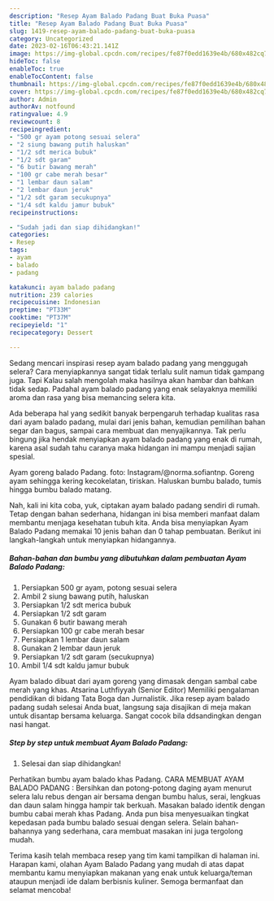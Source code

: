 ```yaml
---
description: "Resep Ayam Balado Padang Buat Buka Puasa"
title: "Resep Ayam Balado Padang Buat Buka Puasa"
slug: 1419-resep-ayam-balado-padang-buat-buka-puasa
category: Uncategorized
date: 2023-02-16T06:43:21.141Z
image: https://img-global.cpcdn.com/recipes/fe87f0edd1639e4b/680x482cq70/ayam-balado-padang-foto-resep-utama.jpg
hideToc: false
enableToc: true
enableTocContent: false
thumbnail: https://img-global.cpcdn.com/recipes/fe87f0edd1639e4b/680x482cq70/ayam-balado-padang-foto-resep-utama.jpg
cover: https://img-global.cpcdn.com/recipes/fe87f0edd1639e4b/680x482cq70/ayam-balado-padang-foto-resep-utama.jpg
author: Admin
authorAv: notfound
ratingvalue: 4.9
reviewcount: 8
recipeingredient:
- "500 gr ayam potong sesuai selera"
- "2 siung bawang putih haluskan"
- "1/2 sdt merica bubuk"
- "1/2 sdt garam"
- "6 butir bawang merah"
- "100 gr cabe merah besar"
- "1 lembar daun salam"
- "2 lembar daun jeruk"
- "1/2 sdt garam secukupnya"
- "1/4 sdt kaldu jamur bubuk"
recipeinstructions:

- "Sudah jadi dan siap dihidangkan!"
categories:
- Resep
tags:
- ayam
- balado
- padang

katakunci: ayam balado padang 
nutrition: 239 calories
recipecuisine: Indonesian
preptime: "PT33M"
cooktime: "PT37M"
recipeyield: "1"
recipecategory: Dessert

---
```



Sedang mencari inspirasi resep ayam balado padang yang menggugah selera? Cara menyiapkannya sangat tidak terlalu sulit namun tidak gampang juga. Tapi Kalau salah mengolah maka hasilnya akan hambar dan bahkan tidak sedap. Padahal ayam balado padang yang enak selayaknya memiliki aroma dan rasa yang bisa memancing selera kita.


Ada beberapa hal yang sedikit banyak berpengaruh terhadap kualitas rasa dari ayam balado padang, mulai dari jenis bahan, kemudian pemilihan bahan segar dan bagus, sampai cara membuat dan menyajikannya. Tak perlu bingung jika hendak menyiapkan ayam balado padang yang enak di rumah, karena asal sudah tahu caranya maka hidangan ini mampu menjadi sajian spesial.

Ayam goreng balado Padang. foto: Instagram/@norma.sofiantnp. Goreng ayam sehingga kering kecokelatan, tiriskan. Haluskan bumbu balado, tumis hingga bumbu balado matang.


Nah, kali ini kita coba, yuk, ciptakan ayam balado padang sendiri di rumah. Tetap dengan bahan sederhana, hidangan ini bisa memberi manfaat dalam membantu menjaga kesehatan tubuh kita. Anda bisa menyiapkan Ayam Balado Padang memakai 10 jenis bahan dan 0 tahap pembuatan. Berikut ini langkah-langkah untuk menyiapkan hidangannya.

<!--inarticleads1-->

##### Bahan-bahan dan bumbu yang dibutuhkan dalam pembuatan Ayam Balado Padang:

1. Persiapkan 500 gr ayam, potong sesuai selera
1. Ambil 2 siung bawang putih, haluskan
1. Persiapkan 1/2 sdt merica bubuk
1. Persiapkan 1/2 sdt garam
1. Gunakan 6 butir bawang merah
1. Persiapkan 100 gr cabe merah besar
1. Persiapkan 1 lembar daun salam
1. Gunakan 2 lembar daun jeruk
1. Persiapkan 1/2 sdt garam (secukupnya)
1. Ambil 1/4 sdt kaldu jamur bubuk


Ayam balado dibuat dari ayam goreng yang dimasak dengan sambal cabe merah yang khas. Atsarina Luthfiyyah (Senior Editor) Memiliki pengalaman pendidikan di bidang Tata Boga dan Jurnalistik. Jika resep ayam balado padang sudah selesai Anda buat, langsung saja disajikan di meja makan untuk disantap bersama keluarga. Sangat cocok bila ddsandingkan dengan nasi hangat. 

<!--inarticleads2-->

##### Step by step untuk membuat Ayam Balado Padang:


1. Selesai dan siap dihidangkan!

Perhatikan bumbu ayam balado khas Padang. CARA MEMBUAT AYAM BALADO PADANG : Bersihkan dan potong-potong daging ayam menurut selera lalu rebus dengan air bersama dengan bumbu halus, serai, lengkuas dan daun salam hingga hampir tak berkuah. Masakan balado identik dengan bumbu cabai merah khas Padang. Anda pun bisa menyesuaikan tingkat kepedasan pada bumbu balado sesuai dengan selera. Selain bahan-bahannya yang sederhana, cara membuat masakan ini juga tergolong mudah. 

Terima kasih telah membaca resep yang tim kami tampilkan di halaman ini. Harapan kami, olahan Ayam Balado Padang yang mudah di atas dapat membantu kamu menyiapkan makanan yang enak untuk keluarga/teman ataupun menjadi ide dalam berbisnis kuliner. Semoga bermanfaat dan selamat mencoba!
